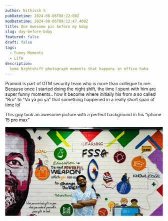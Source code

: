 ```yaml
---
author: Nithissh S
pubDatetime: 2024-08-06T08:22:00Z
modDatetime: 2024-08-06T09:12:47.400Z
title: One Awesome pic before my bday 
slug: day-before-bday
featured: false
draft: false
tags:
  - Funny Moments
  - Life
description:
  Some Nightshift photograph moments that happens in office haha 
---
```


Pramod is part of GTM security team who is more than collegue to me.. Because once I started doing the night shift, the time I spent with him are super funny moments.. how it become where initially his from a so called "Bro" to "Va ya po ya" that something happened in a really short span of time lol

This guy took an awesome picture with a perfect background in his "iphone 15 pro max" 

![](../../assets/images/whatsapp-1.jpeg "This BG is from one part of our office wall")